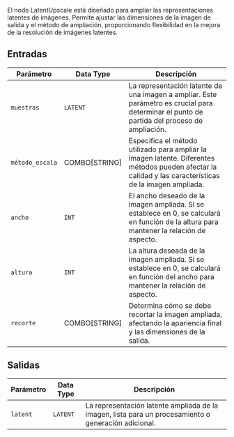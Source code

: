 
El nodo LatentUpscale está diseñado para ampliar las representaciones latentes de imágenes. Permite ajustar las dimensiones de la imagen de salida y el método de ampliación, proporcionando flexibilidad en la mejora de la resolución de imágenes latentes.

## Entradas

| Parámetro | Data Type | Descripción |
|-----------|-------------|-------------|
| `muestras` | `LATENT`    | La representación latente de una imagen a ampliar. Este parámetro es crucial para determinar el punto de partida del proceso de ampliación. |
| `método_escala` | COMBO[STRING] | Especifica el método utilizado para ampliar la imagen latente. Diferentes métodos pueden afectar la calidad y las características de la imagen ampliada. |
| `ancho`   | `INT`       | El ancho deseado de la imagen ampliada. Si se establece en 0, se calculará en función de la altura para mantener la relación de aspecto. |
| `altura`  | `INT`       | La altura deseada de la imagen ampliada. Si se establece en 0, se calculará en función del ancho para mantener la relación de aspecto. |
| `recorte`    | COMBO[STRING] | Determina cómo se debe recortar la imagen ampliada, afectando la apariencia final y las dimensiones de la salida. |

## Salidas

| Parámetro | Data Type | Descripción |
|-----------|-------------|-------------|
| `latent`  | `LATENT`    | La representación latente ampliada de la imagen, lista para un procesamiento o generación adicional. |
